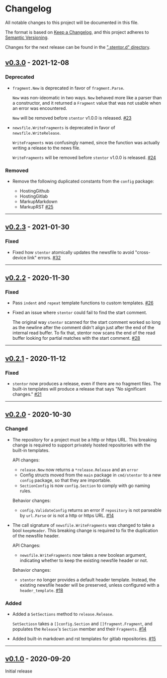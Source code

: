 # Changelog

All notable changes to this project will be documented in this file.

The format is based on [Keep a Changelog](https://keepachangelog.com/en/1.0.0/),
and this project adheres to [Semantic Versioning](https://semver.org/spec/v2.0.0.html).

Changes for the next release can be found in the [".stentor.d" directory](./.stentor.d).

<!-- stentor output starts -->

## [v0.3.0] - 2021-12-08

### Deprecated

- `fragment.New` is deprecated in favor of `fragment.Parse`.

  `New` was non-ideomatic in two ways.
  `New` behaved more like a parser than a constructor,
  and it returned a `Fragment` value
  that was not usable when an error was encountered.

  `New` will be removed before `stentor` v1.0.0 is released.
  [#23](https://github.com/wfscheper/stentor/issues/23)
- `newsfile.WriteFragments` is deprecated in favor of `newsfile.WriteRelease`.

  `WriteFragments` was confusingly named,
  since the function was actually writing a release to the news file.

  `WriteFragments` will be removed before `stentor` v1.0.0 is released.
  [#24](https://github.com/wfscheper/stentor/issues/24)


### Removed

- Remove the following duplicated constants from the `config` package:

  - HostingGithub
  - HostingGitlab
  - MarkupMarkdown
  - MarkupRST
  [#25](https://github.com/wfscheper/stentor/issues/25)


[v0.3.0]: https://github.com/wfscheper/stentor/compare/v0.2.3...v0.3.0


----

## [v0.2.3] - 2021-01-30

### Fixed

- Fixed how `stentor` atomically updates the newsfile
  to avoid "cross-device link" errors.
  [#32](https://github.com/wfscheper/stentor/issues/32)


[v0.2.3]: https://github.com/wfscheper/stentor/compare/v0.2.2...v0.2.3


----


## [v0.2.2] - 2020-11-30

### Fixed

- Pass `indent` and `repeat` template functions to custom templates.
  [#26](https://github.com/wfscheper/stentor/issues/26)
- Fixed an issue where `stentor` could fail to find the start comment.

  The original way `stentor` scanned for the start comment
  worked so long as the newline after the comment
  didn't align just after the end of the internal read buffer.
  To fix that,
  stentor now scans the end of the read buffer
  looking for partial matches with the start comment.
  [#28](https://github.com/wfscheper/stentor/issues/28)


[v0.2.2]: https://github.com/wfscheper/stentor/compare/v0.2.1...v0.2.2


----


## [v0.2.1] - 2020-11-12

### Fixed

- `stentor` now produces a release,
  even if there are no fragment files.
  The built-in templates
  will produce a release that says "No significant changes."
  [#21](https://github.com/wfscheper/stentor/issues/21)


[v0.2.1]: https://github.com/wfscheper/stentor/compare/v0.2.0...v0.2.1


----


## [v0.2.0] - 2020-10-30

### Changed

- The repository for a project must be a http or https URL.
  This breaking change is required
  to support privately hosted repositories
  with the built-in templates.

  API changes:
  - `release.New` now returns a `*release.Release` and an `error`
  - Config structs moved
    from the `main` package in `cmd/stentor`
    to a new `config` package,
    so that they are importable.
  - `SectionConfig` is now `config.Section` to comply with go naming rules.

  Behavior changes:
  - `config.ValidateConfig` returns an error
    if `repository` is not parseable by `url.Parse`
    or is not a http or https URL.
  [#14](https://github.com/wfscheper/stentor/issues/14)
- The call signature of `newsfile.WriteFragments`
  was changed to take a bool `keepHeader`.
  This breaking change is required
  to fix the duplication of the newsfile header.

  API Changes:
  - `newsfile.WriteFragments` now takes a new boolean argument,
    indicating whether to keep the existing newsfile header or not.

  Behavior changes:
  - `stentor` no longer provides a default header template.
    Instead,
    the existing newsfile header will be preserved,
    unless configured with a `header_template`.
  [#18](https://github.com/wfscheper/stentor/issues/18)


### Added

- Added a `SetSections` method to `release.Release`.

  `SetSectiosn` takes a `[]config.Section` and `[]fragment.Fragment`,
  and populates the `Release`'s `Section` member
  and their `Fragments`.
  [#14](https://github.com/wfscheper/stentor/issues/14)
- Added built-in markdown and rst templates
  for gitlab repositories.
  [#15](https://github.com/wfscheper/stentor/issues/15)


[v0.2.0]: https://github.com/wfscheper/stentor/compare/v0.1.0...v0.2.0


----


## [v0.1.0] - 2020-09-20

Initial release

[v0.1.0]: https://github.com/wfscheper/stentor/compare/2e808ef...v0.1.0
